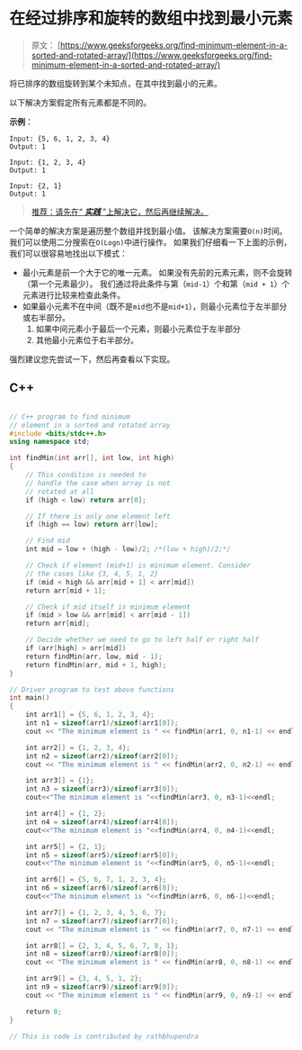 # 在经过排序和旋转的数组中找到最小元素

> 原文： [https://www.geeksforgeeks.org/find-minimum-element-in-a-sorted-and-rotated-array/](https://www.geeksforgeeks.org/find-minimum-element-in-a-sorted-and-rotated-array/)

将已排序的数组旋转到某个未知点，在其中找到最小的元素。

以下解决方案假定所有元素都是不同的。

**示例**：

```
Input: {5, 6, 1, 2, 3, 4}
Output: 1

Input: {1, 2, 3, 4}
Output: 1

Input: {2, 1}
Output: 1
```

> [推荐：请先在“ ***实践*** ”上解决它，然后再继续解决。](https://practice.geeksforgeeks.org/problems/minimum-element-in-a-sorted-and-rotated-array/0)

一个简单的解决方案是遍历整个数组并找到最小值。 该解决方案需要`O(n)`时间。
我们可以使用二分搜索在`O(Logn)`中进行操作。 如果我们仔细看一下上面的示例，我们可以很容易地找出以下模式：

*   最小元素是前一个大于它的唯一元素。 如果没有先前的元素元素，则不会旋转（第一个元素最少）。 我们通过将此条件与第（`mid-1`）个和第（`mid + 1`）个元素进行比较来检查此条件。
*   如果最小元素不在中间（既不是`mid`也不是`mid+1`），则最小元素位于左半部分或右半部分。
    1.  如果中间元素小于最后一个元素，则最小元素位于左半部分
    2.  其他最小元素位于右半部分。

强烈建议您先尝试一下，然后再查看以下实现。

## C++ 

```cpp

// C++ program to find minimum  
// element in a sorted and rotated array  
#include <bits/stdc++.h> 
using namespace std; 

int findMin(int arr[], int low, int high)  
{  
    // This condition is needed to  
    // handle the case when array is not  
    // rotated at all  
    if (high < low) return arr[0];  

    // If there is only one element left  
    if (high == low) return arr[low];  

    // Find mid  
    int mid = low + (high - low)/2; /*(low + high)/2;*/

    // Check if element (mid+1) is minimum element. Consider  
    // the cases like {3, 4, 5, 1, 2}  
    if (mid < high && arr[mid + 1] < arr[mid])  
    return arr[mid + 1];  

    // Check if mid itself is minimum element  
    if (mid > low && arr[mid] < arr[mid - 1])  
    return arr[mid];  

    // Decide whether we need to go to left half or right half  
    if (arr[high] > arr[mid])  
    return findMin(arr, low, mid - 1);  
    return findMin(arr, mid + 1, high);  
}  

// Driver program to test above functions  
int main()  
{  
    int arr1[] = {5, 6, 1, 2, 3, 4};  
    int n1 = sizeof(arr1)/sizeof(arr1[0]);  
    cout << "The minimum element is " << findMin(arr1, 0, n1-1) << endl;  

    int arr2[] = {1, 2, 3, 4};  
    int n2 = sizeof(arr2)/sizeof(arr2[0]);  
    cout << "The minimum element is " << findMin(arr2, 0, n2-1) << endl;  

    int arr3[] = {1};  
    int n3 = sizeof(arr3)/sizeof(arr3[0]);  
    cout<<"The minimum element is "<<findMin(arr3, 0, n3-1)<<endl;  

    int arr4[] = {1, 2};  
    int n4 = sizeof(arr4)/sizeof(arr4[0]);  
    cout<<"The minimum element is "<<findMin(arr4, 0, n4-1)<<endl;  

    int arr5[] = {2, 1};  
    int n5 = sizeof(arr5)/sizeof(arr5[0]);  
    cout<<"The minimum element is "<<findMin(arr5, 0, n5-1)<<endl;  

    int arr6[] = {5, 6, 7, 1, 2, 3, 4};  
    int n6 = sizeof(arr6)/sizeof(arr6[0]);  
    cout<<"The minimum element is "<<findMin(arr6, 0, n6-1)<<endl;  

    int arr7[] = {1, 2, 3, 4, 5, 6, 7};  
    int n7 = sizeof(arr7)/sizeof(arr7[0]);  
    cout << "The minimum element is " << findMin(arr7, 0, n7-1) << endl;  

    int arr8[] = {2, 3, 4, 5, 6, 7, 8, 1};  
    int n8 = sizeof(arr8)/sizeof(arr8[0]);  
    cout << "The minimum element is " << findMin(arr8, 0, n8-1) << endl;  

    int arr9[] = {3, 4, 5, 1, 2};  
    int n9 = sizeof(arr9)/sizeof(arr9[0]);  
    cout << "The minimum element is " << findMin(arr9, 0, n9-1) << endl;  

    return 0;  
}  

// This is code is contributed by rathbhupendra 

```